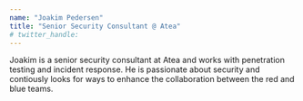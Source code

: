 ```yaml
---
name: "Joakim Pedersen"
title: "Senior Security Consultant @ Atea"
# twitter_handle: 
---
```

Joakim is a senior security consultant at Atea and works with penetration testing and incident response. 
He is passionate about security and contiously looks for ways to enhance the collaboration between the red and blue teams. 
